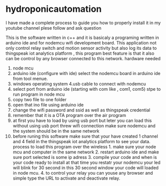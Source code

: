 # hydroponicautomation
I have made a complete process to guide you how to properly install it in my youtube channel plese follow and ask question 


This is the software written in c++ and it is basicaly a programing written in arduino ide and for nodemcu wifi development board. This application not only control relay switch and motion sensor activity but also log its data to thingspeak iot analytics platform , this program best feature is that it also can be control by any browser connected to this network.
hardware needed
1. node mcu
2. arduino ide (configure with ide) select the nodemcu board in arduino ide from tool menue.
3. windows operating system 
4.usb cable to connect with nodemcu
5. select port from arduino ide (starting with com like , com1, com5)
stpe to run program in node mcu
1. copy two file  to one folder 
2. open that ino file using arduino ide
3. change the wifi password and ssid as well as thingspeak credential
4. remember that it is a OTA program over the air program 
5. at first you have to load by using usb port but leter you can load this without using usb port threw wifi connection make sure nodemcu and the system should be in the same network
6. before runing this software make sure that your have created 1 channel and 4 field in the thingspeak iot analytics platform to see your data.
                                    process to load this program over the wireless
                                    1. make sure your node mcu and computer in the same network
                                    2. restart arduino ide and make sure port selected is some ip adress
                                    3. compile your code and when is your code ready to install at that time you restatr your nodemcu
                                       your led will blink for 30 second in this 30 second window your code will loaded in node mcu.
                                    4. to control your relay you can youse any browser and simple type the URL to activate and deactivate 
                                       relay.
